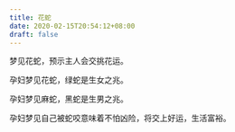 ```yaml
---
title: 花蛇
date: 2020-02-15T20:54:12+08:00
draft: false
---
```


梦见花蛇，预示主人会交挑花运。

孕妇梦见花蛇，绿蛇是生女之兆。

孕妇梦见麻蛇，黑蛇是生男之兆。

孕妇梦见自己被蛇咬意味着不怕凶险，将交上好运，生活富裕。

